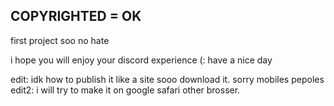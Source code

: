 COPYRIGHTED = OK
------------------------------------------------------------------------------

first project soo no hate

i hope you will enjoy your discord experience (:
have a nice day


edit: idk how to publish it like a site sooo download it. sorry mobiles pepoles
edit2: i will try to make it on google safari other brosser.
